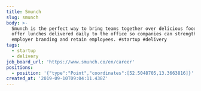 ```yaml
---
title: Smunch
slug: smunch
body: >-
  Smunch is the perfect way to bring teams together over delicious food. We
  offer lunches delivered daily to the office so companies can strengthen their
  employer branding and retain employees. #startup #delivery
tags:
  - startup
  - delivery
job_board_url: 'https://www.smunch.co/en/career'
positions:
  - position: '{"type":"Point","coordinates":[52.5048705,13.3663816]}'
created_at: '2019-09-10T09:04:11.438Z'
---
```


